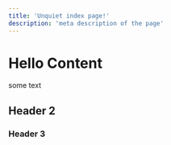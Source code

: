 ```yaml
---
title: 'Unquiet index page!'
description: 'meta description of the page'
---
```

# Hello Content
some text
## Header 2
### Header 3

